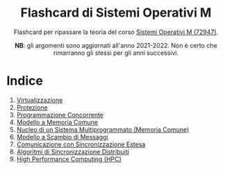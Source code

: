 <h1 align="center">Flashcard di Sistemi Operativi M</h1>

<div align="center">
  
Flashcard per ripassare la teoria del corso [Sistemi Operativi M (72947)](https://www.unibo.it/it/didattica/insegnamenti/insegnamento/2021/468009).

**NB**: gli argomenti sono aggiornati all'anno 2021-2022. Non è certo che rimarranno gli stessi per gli anni successivi.

</div>

# Indice
1. [Virtualizzazione](https://github.com/mikyll/Sistemi-Operativi-M/blob/main/flashcard/01%20-%20Virtualizzazione.md)
2. [Protezione](https://github.com/mikyll/Sistemi-Operativi-M/blob/main/flashcard/02%20-%20Protezione.md)
3. [Programmazione Concorrente](https://github.com/mikyll/Sistemi-Operativi-M/blob/main/flashcard/03%20-%20Programmazione%20Concorrente.md)
4. [Modello a Memoria Comune](https://github.com/mikyll/Sistemi-Operativi-M/blob/main/flashcard/04%20-%20Modello%20a%20Memoria%20Comune.md)
5. [Nucleo di un Sistema Multiprogrammato (Memoria Comune)](https://github.com/mikyll/Sistemi-Operativi-M/blob/main/flashcard/05%20-%20Nucleo%20di%20un%20Sistema%20Multiprogrammato%20(Memoria%20Comune).md)
6. [Modello a Scambio di Messaggi](https://github.com/mikyll/Sistemi-Operativi-M/blob/main/flashcard/06%20-%20Modello%20a%20Scambio%20di%20Messaggi.md)
7. [Comunicazione con Sincronizzazione Estesa](https://github.com/mikyll/Sistemi-Operativi-M/blob/main/flashcard/08%20-%20Comunicazione%20con%20Sincronizzazione%20Estesa.md)
8. [Algoritmi di Sincronizzazione Distribuiti](https://github.com/mikyll/Sistemi-Operativi-M/blob/main/flashcard/10%20-%20Algoritmi%20di%20Sincronizzazione%20Distribuiti.md)
9. [High Performance Computing (HPC)](https://github.com/mikyll/Sistemi-Operativi-M/blob/main/flashcard/11%20-%20HPC.md)
